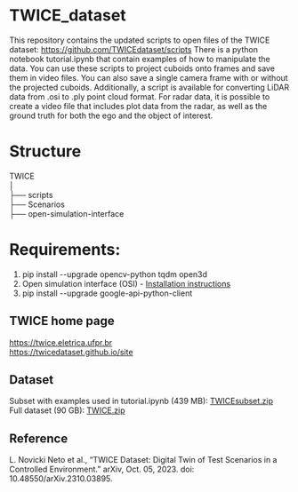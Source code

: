 # TWICE_dataset
This repository contains the updated scripts to open files of the TWICE dataset: https://github.com/TWICEdataset/scripts
There is a python notebook tutorial.ipynb that contain examples of how to manipulate the data.
You can use these scripts to project cuboids onto frames and save them in video files.
You can also save a single camera frame with or without the projected cuboids. 
Additionally, a script is available for converting LiDAR data from .osi to .ply point cloud format. 
For radar data, it is possible to create a video file that includes plot data from the radar, as well as the ground truth for both the ego and the object of interest.

# Structure

TWICE <br>
│ <br>
├── scripts <br>
├── Scenarios <br>
├── open-simulation-interface <br>


# Requirements:
1. pip install --upgrade opencv-python tqdm open3d
2. Open simulation interface (OSI) - [Installation instructions](https://www.asam.net/static_downloads/ASAM_OSI_reference-documentation_v3.5.0/index.html)
3. pip install --upgrade google-api-python-client

## TWICE home page
https://twice.eletrica.ufpr.br<br>
https://twicedataset.github.io/site

## Dataset

Subset with examples used in tutorial.ipynb (439 MB): [TWICEsubset.zip](https://twice.eletrica.ufpr.br/TWICEsubset.zip)<br>
Full dataset (90 GB): [TWICE.zip](https://twice.eletrica.ufpr.br/TWICE.zip)<br>


## Reference
L. Novicki Neto et al., “TWICE Dataset: Digital Twin of Test Scenarios in a Controlled Environment.” arXiv, Oct. 05, 2023. doi: 10.48550/arXiv.2310.03895.